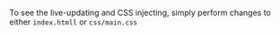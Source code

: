 
To see the live-updating and CSS injecting, simply perform changes to either `index.htmll` or `css/main.css`